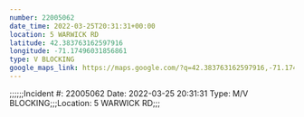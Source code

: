 ```yaml
---
number: 22005062
date_time: 2022-03-25T20:31:31+00:00
location: 5 WARWICK RD
latitude: 42.383763162597916
longitude: -71.17496031856861
type: V BLOCKING
google_maps_link: https://maps.google.com/?q=42.383763162597916,-71.17496031856861
---
```


;;;;;;Incident #: 22005062  Date: 2022-03-25 20:31:31   Type: M/V BLOCKING;;;Location: 5 WARWICK RD;;;
